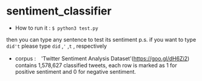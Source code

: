 # sentiment_classifier
* How to run it :
`$ python3 test.py`

then you can type any sentence to test its sentiment
p.s. if you want to type `did't` please type `did` ,`'` ,`t` , respectively

* corpus :　'Twitter Sentiment Analysis Dataset'(https://goo.gl/dH6Zi2) 
contains 1,578,627 classified tweets, 
each row is marked as 1 for positive sentiment and 0 for negative sentiment.
            
